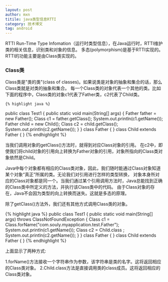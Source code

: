 ```yaml
---
layout: post
author: mxn
titile: java类型信息RTTI
category: 技术博文
tag: android
---
```


RTTI Run-Time Type Infomation（运行时类型信息），在Java运行时，RTTI维护类的相关信息，识别类和对象的信息。
多态(polymorphism)是基于RTTI实现的。RTTI的功能主要是由Class类实现的。


### Class类

Class类是"类的类"(class of classes)。如果说类是对象的抽象和集合的话，那么Class类就是对类的抽象和集合。
每一个Class类的对象代表一个其他的类。比如下面的程序中，Class类的对象c1代表了Father类，c2代表了Child类。

    {% highlight java %}
public class Test1 {
    public static void main(String[] args)
    {
        Father father = new Father();
        Class c1  = father.getClass();
        System.out.println(c1.getName());
        Father child = new Child();
        Class c2  = child.getClass();
        System.out.println(c2.getName());
    }
}
class Father {
}
class Child extends Father {
}
    {% endhighlight %} 
    
当我们调用对象的getClass()方法时，就得到对应Class对象的引用。
在c2中，即使我们将child对象的引用向上转换为Father对象的引用，对象所指向的Class类对象依然是Child。

Java中每个对象都有相应的Class类对象，因此，我们随时能通过Class对象知道某个对象“真正”所属的类。无论我们对引用进行怎样的类型转换，
对象本身所对应的Class对象都是同一个。当我们通过某个引用调用方法时，Java总能找到正确的Class类中所定义的方法，并执行该Class类中的代码。
由于Class对象的存在，Java不会因为类型的向上转换而迷失。这就是多态的原理。

除了getClass()方法外，我们还有其他方式调用Class类的对象。

   {% highlight java %}
public class Test1 {
    public static void main(String[] args) throws ClassNotFoundException {
        Class c1  = Class.forName("com.souly.myapplication.test.Father");
        System.out.println(c1.getName());
        Class c2  = Child.class ;
        System.out.println(c2.getName());
    }
}
class Father {
}
class Child extends Father {
}
  {% endhighlight %} 
  
上面显示了两种方式:

1.forName()方法接收一个字符串作为参数，该字符串是类的名字。这将返回相应的Class类对象。
2.Child.class方法是直接调用类的class成员。这将返回相应的Class类对象。


